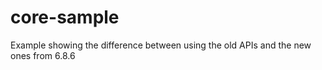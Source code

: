 # core-sample
Example showing the difference between using the old APIs and the new ones from 6.8.6
